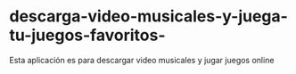# descarga-video-musicales-y-juega-tu-juegos-favoritos-
Esta aplicación  es para descargar video musicales  y jugar  juegos  online 

